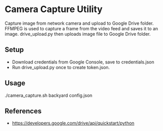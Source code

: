 # Camera Capture Utility
Capture image from network camera and upload to Google Drive folder. FFMPEG is used to capture a frame from the video feed and saves it to an image. drive_upload.py then uploads image file to Google Drive folder.

## Setup
* Download credentials from Google Console, save to credentials.json
* Run drive_upload.py once to create token.json.

## Usage
./camera_capture.sh backyard config.json

## References
* https://developers.google.com/drive/api/quickstart/python